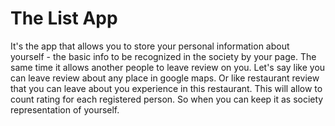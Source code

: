 # The List App
It's the app that allows you to store your personal information about yourself - the basic info to be recognized in the society by your page. The same time it allows another people to leave review on you. Let's say like you can leave review about any place in google maps. Or like restaurant review that you can leave about you experience in this restaurant.
This will allow to count rating for each registered person. So when you can keep it as society representation of yourself.

